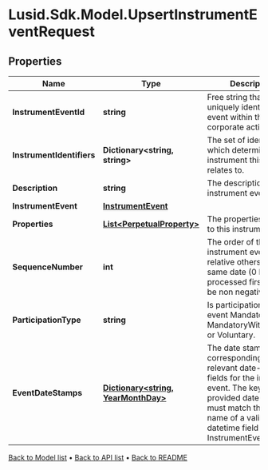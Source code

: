 # Lusid.Sdk.Model.UpsertInstrumentEventRequest

## Properties

Name | Type | Description | Notes
------------ | ------------- | ------------- | -------------
**InstrumentEventId** | **string** | Free string that uniquely identifies the event within the corporate action source | 
**InstrumentIdentifiers** | **Dictionary&lt;string, string&gt;** | The set of identifiers which determine the instrument this event relates to. | 
**Description** | **string** | The description of the instrument event. | [optional] 
**InstrumentEvent** | [**InstrumentEvent**](InstrumentEvent.md) |  | 
**Properties** | [**List&lt;PerpetualProperty&gt;**](PerpetualProperty.md) | The properties attached to this instrument event. | [optional] 
**SequenceNumber** | **int** | The order of the instrument event relative others on the same date (0 being processed first). Must be non negative. | [optional] 
**ParticipationType** | **string** | Is participation in this event Mandatory, MandatoryWithChoices, or Voluntary. | [optional] [default to "Mandatory"]
**EventDateStamps** | [**Dictionary&lt;string, YearMonthDay&gt;**](YearMonthDay.md) | The date stamps corresponding to the relevant date-time fields for the instrument event. The key for each provided date stamp must match the field name of a valid datetime field from the InstrumentEvent DTO. | [optional] 

[Back to Model list](../README.md#documentation-for-models) &#8226; [Back to API list](../README.md#documentation-for-api-endpoints) &#8226; [Back to README](../README.md)

